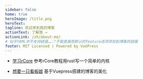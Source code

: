 ```yaml
---
sidebar: false
home: true
heroImage: /title.png
heroText: 
tagline: 欢迎来到我的博客
actionText: 了解我 →
actionLink: /zh/about-me/
# 似乎YAML中不支持链接……？不能直接用默认的feature选项添加到博客的链接
footer: MIT Licensed | Powered by VuePress
---
```


                                          
 
 -  [学习rCore](/zh/blogs/20200817/) 参考rCore教程用rust写一个简单的内核
 
 
 -  [想要一只看板娘](/zh/blogs/20200818/) 基于Vuepress搭建的博客的美化
 